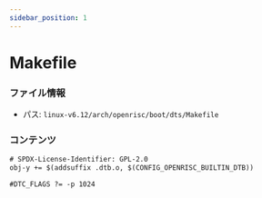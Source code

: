 ```yaml
---
sidebar_position: 1
---
```

# Makefile

### ファイル情報

- パス: `linux-v6.12/arch/openrisc/boot/dts/Makefile`

### コンテンツ

```txt
# SPDX-License-Identifier: GPL-2.0
obj-y += $(addsuffix .dtb.o, $(CONFIG_OPENRISC_BUILTIN_DTB))

#DTC_FLAGS ?= -p 1024

```

